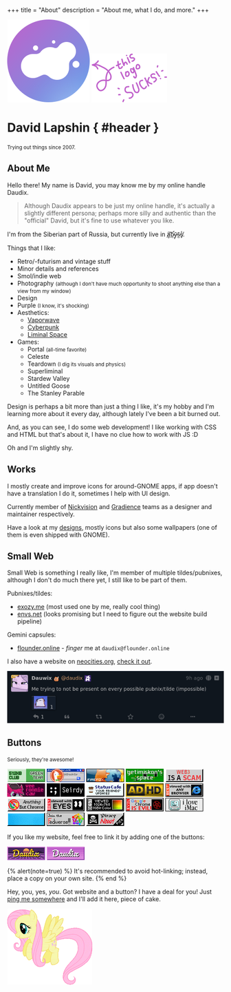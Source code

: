 +++
title = "About"
description = "About me, what I do, and more."
+++

<div id="about-splash">
<div id="avatar-container">
	<img id="avatar" src="logo.svg" alt="logo" />
	<img id="it-sucks" class="transparent no-hover" alt="this logo sucks" src="this-logo-sucks.png" />
</div>

# David Lapshin { #header }

<small>Trying out things since 2007.</small>
</div>

## About Me

Hello there! My name is David, you may know me by my online handle Daudix.

> Although Daudix appears to be just my online handle, it's actually a slightly different persona; perhaps more silly and authentic than the "official" David, but it's fine to use whatever you like.

I'm from the Siberian part of Russia, but currently live in <abbr id="abyss" title="If you know, you know">a̸͙͠b̴̛ͅȳ̴̜s̴̫̄s̸̞̒</abbr>.

Things that I like:
- Retro/-futurism and vintage stuff
- Minor details and references
- Smol/indie web
- Photography <small>(although I don't have much opportunity to shoot anything else than a view from my window)</small>
- Design
- Purple <small>(I know, it's shocking)</small>
- Aesthetics:
  - [Vaporwave](https://aesthetics.fandom.com/wiki/Vaporwave)
  - [Cyberpunk](https://aesthetics.fandom.com/wiki/Cyberpunk)
  - [Liminal Space](https://aesthetics.fandom.com/wiki/Liminal_Space)
- Games:
  - Portal <small>(all-time favorite)</small>
  - Celeste
  - Teardown <small>(I dig its visuals and physics)</small>
  - Superliminal
  - Stardew Valley
  - Untitled Goose
  - The Stanley Parable

Design is perhaps a bit more than just a thing I like, it's my hobby and I'm learning more about it every day, although lately I've been a bit burned out.

And, as you can see, I do some web development! I like working with CSS and HTML but that's about it, I have no clue how to work with JS :D

Oh and I'm slightly <span id="shy" onclick="fluttershyAnim()">shy</span>.

## Works

I mostly create and improve icons for around-GNOME apps, if app doesn't have a translation I do it, sometimes I help with UI design.

Currently member of [Nickvision](https://nickvision.org) and [Gradience](https://gradienceteam.github.io) teams as a designer and maintainer respectively.

Have a look at my [designs](@/design/index.md), mostly icons but also some wallpapers (one of them is even shipped with GNOME).

## Small Web

Small Web is something I really like, I'm member of multiple tildes/pubnixes, although I don't do much there yet, I still like to be part of them.

Pubnixes/tildes:

- [exozy.me](https://exozy.me) (most used one by me, really cool thing)
- [envs.net](https://envs.net) (looks promising but I need to figure out the website build pipeline)

Gemini capsules:

- [flounder.online](https://flounder.online) - *finger* me at `daudix@flounder.online`

I also have a website on [neocities.org](https://neocities.org), [check it out](https://daudix.neocities.org).

[![Tilde invasion](tilde-invasion.png)](https://pleroma.envs.net/notice/AeJ5ACKLIOl1bCj2lU)

## Buttons

<small>Seriously, they're awesome!</small>

<div id="netscape-buttons-container">

[![a proud member of the green team of 512KB club](88x31/green-team.gif)](https://512kb.club)
[![ddg](88x31/ddg.gif)](https://duckduckgo.com)
[![firefox3](88x31/firefox3.gif)](https://getfirefox.com)
[![getimiskon](88x31/getimiskon.png)](https://getimiskon.xyz)
[![notoweb3](88x31/notoweb3.gif)](https://yesterweb.org/no-to-web3/)
[![ronbutton](88x31/ronbutton.png)](https://veeronniecaw.space)
[![seirdy](88x31/seirdy.gif)](https://seirdy.one)
[![statuscafe](88x31/statuscafe.png)](https://status.cafe)
![adhd](88x31/adhd.gif)
![any2](88x31/any2.gif)
![anythingbut](88x31/anythingbut.gif)
![besteyes2](88x31/besteyes2.gif)
![bestviewed16bit](88x31/bestviewed16bit.gif)
![fuckchrome](88x31/fuckchrome.gif)
![imac](88x31/imac.gif)
![linux_powered](88x31/linux_powered.gif)
![neo-fedi](88x31/neo-fedi.gif)
![yarrr](88x31/yarrr.gif)

</div>

If you like my website, feel free to link it by adding one of the buttons:

<div id="netscape-buttons-container">

![daudix](88x31/daudix.gif)
![daudix-alt](88x31/daudix-alt.gif)

</div>

{% alert(note=true) %}
It's recommended to avoid hot-linking; instead, place a copy on your own site.
{% end %}

Hey, you, yes, *you*. Got website and a button? I have a deal for you! Just [ping me somewhere](@/find/index.md#contacts) and I'll add it here, piece of cake.

<img id="fluttershy" class="transparent no-hover drop-shadow" src="fluttershy.gif" />

<script>
  const fluttershy = document.getElementById("fluttershy");

  function fluttershyAnim() {
    fluttershy.classList.add("flying");
    fluttershy.addEventListener("animationend", function () {
      fluttershy.classList.remove("flying");
    });
  }
</script>
